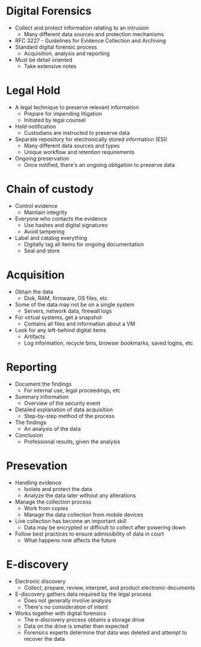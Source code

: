 # Digital Forensics
- Collect and protect information relating to an intrusion
	- Many different data sources and protection mechanisms
- RFC 3227 - Guidelines for Evidence Collection and Archiving
- Standard digital forensic process
	- Acquisition, analysis and reporting
- Must be detail oriented
	- Take extensive notes
# Legal Hold
- A legal technique to preserve relevant information
	- Prepare for impending litigation
	- Initiated by legal counsel
- Hold notification
	- Custodians are instructed to preserve data
- Separate repository for electronically stored information (ESI)
	- Many different data sources and types
	- Unique workflow and retention requirements
- Ongoing preservation
	- Once notified, there's an ongoing obligation to preserve data
# Chain of custody
- Control evidence
	- Maintain integrity
- Everyone who contacts the evidence
	- Use hashes and digital signatures
	- Avoid tampering
- Label and catalog everything
	- Digitally tag all items for ongoing documentation
	- Seal and store
# Acquisition
- Obtain the data
	- Disk, RAM, firmware, OS files, etc
- Some of the data may not be on a single system
	- Servers, network data, firewall logs
- For virtual systems, get a snapshot
	- Contains all files and information about a VM
- Look for any left-behind digital items
	- Artifacts
	- Log information, recycle bins, browser bookmarks, saved logins, etc
# Reporting
- Document the findings
	- For internal use, legal proceedings, etc
- Summary information
	- Overview of the security event
- Detailed explanation of data acquisition
	- Step-by-step method of the process
- The findings
	- An analysis of the data
- Conclusion
	- Professional results, given the analysis
# Presevation
- Handling evidence
	- Isolate and protect the data
	- Analyze the data later without any alterations
- Manage the collection process
	- Work from copies
	- Manage the data collection from mobile devices
- Live collection has become an important skill
	- Data may be encrypted or difficult to collect after powering down
- Follow best practices to ensure admissibility of data in court
	- What happens now affects the future
# E-discovery
- Electronic discovery
	- Collect, prepare, review, interpret, and product electronic documents
- E-discovery gathers data required by the legal process
	- Does not generally involve analysis
	- There's no consideration of intent
- Works together with digital forensics
	- The e-discovery process obtains a storage drive
	- Data on the drive is smaller than expected
	- Forensics experts determine that data was deleted and attempt to recover the data
